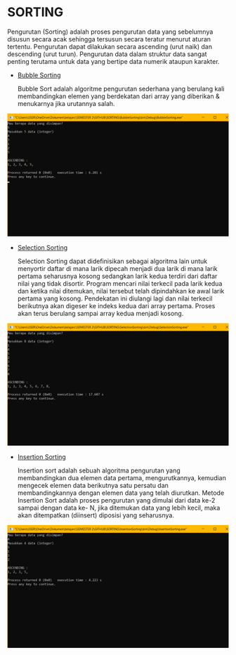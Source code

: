 # SORTING

  Pengurutan (Sorting) adalah proses pengurutan data yang sebelumnya disusun secara acak sehingga tersusun secara teratur menurut aturan tertentu. Pengurutan dapat dilakukan         secara ascending (urut naik) dan descending (urut turun). Pengurutan data dalam struktur data sangat penting terutama untuk data yang bertipe data numerik ataupun karakter.
  
- <a href="https://github.com/RHW48/ASD/blob/main/SORTING/Code/BubbleSorting.c">Bubble Sorting</a>


  Bubble Sort adalah algoritme pengurutan sederhana yang berulang kali membandingkan elemen yang berdekatan dari array yang diberikan & menukarnya jika urutannya salah.

![img 1](Output/BubbleSorting.png)

- <a href="https://github.com/RHW48/ASD/blob/main/SORTING/Code/Selection Sorting.c">Selection Sorting</a>

  Selection Sorting dapat didefinisikan sebagai algoritma lain untuk menyortir daftar di mana larik dipecah menjadi dua larik di mana larik pertama seharusnya kosong sedangkan       larik   kedua terdiri dari daftar nilai yang tidak disortir. Program mencari nilai terkecil pada larik kedua dan ketika nilai ditemukan, nilai tersebut telah dipindahkan ke awal   larik pertama yang kosong. Pendekatan ini diulangi lagi dan nilai terkecil berikutnya akan digeser ke indeks kedua dari array pertama. Proses akan terus berulang sampai array     kedua menjadi kosong.

![img 2](Output/SelectionSorting.png)

- <a href="https://github.com/RHW48/ASD/blob/main/SORTING/Code/Insertion Sorting.c">Insertion Sorting</a>

  Insertion sort adalah sebuah algoritma pengurutan yang membandingkan dua elemen data pertama, mengurutkannya, kemudian mengecek elemen data berikutnya satu persatu dan             membandingkannya dengan elemen data yang telah diurutkan. Metode Insertion Sort adalah proses pengurutan yang dimulai dari data ke-2 sampai dengan data ke- N, jika ditemukan       data  yang lebih kecil, maka akan ditempatkan (diinsert) diposisi yang seharusnya. 

![img 3](Output/InsertionSorting.png)

